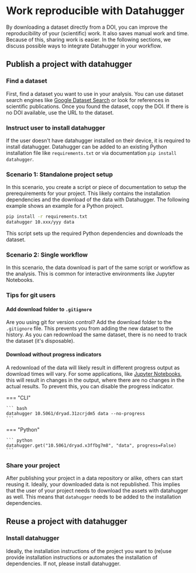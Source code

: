 # Work reproducible with Datahugger

By downloading a dataset directly from a DOI, you can improve the
reproducibility of your (scientific) work. It also saves manual work and
time. Because of this, sharing work is easier. In the following sections, we
discuss possible ways to integrate Datahugger in your workflow.

## Publish a project with datahugger

### Find a dataset

First, find a dataset you want to use in your analysis. You can use dataset
search engines like [Google Dataset Search](https://datasetsearch.research.google.com/) or look for references in
scientific publications. Once you found the dataset, copy the DOI. If there
is no DOI available, use the URL to the dataset.

### Instruct user to install datahugger

If the user doesn't have datahugger installed on their device, it is required
to install datahugger. Datahugger can be added to an existing Python
installation file like `requirements.txt` or via documentation `pip install
datahugger`.

### Scenario 1: Standalone project setup

In this scenario, you create a script or piece of documentation to setup the prerequirements for your project. This likely contains the installation dependencies and the download of the data with Datahugger. The following example shows an example for a Python project.

```bash
pip install -r requirements.txt
datahugger 10.xxx/yyy data
```

This script sets up the required Python dependencies and downloads the dataset.

### Scenario 2: Single workflow

In this scenario, the data download is part of the same script or workflow as
the analysis. This is common for interactive environments like Jupyter
Notebooks.

### Tips for git users

#### Add download folder to `.gitignore`

Are you using git for version control? Add the download folder to the
`.gitignore` file. This prevents you from adding the new dataset to the
history. As you can redownload the same dataset, there is no need to track
the dataset (it's disposable).

#### Download without progress indicators

A redownload of the data will likely result in different progress output as
download times will vary. For some applications, like [Jupyter Notebooks](https://jupyter.org/), this will result in changes in the output, where
there are no changes in the actual results. To prevent this, you can disable
the progress indicator.

=== "CLI"

    ``` bash
    datahugger 10.5061/dryad.31zcrjdm5 data --no-progress
    ```

=== "Python"

    ``` python
    datahugger.get("10.5061/dryad.x3ffbg7m8", "data", progress=False)
    ```

### Share your project

After publishing your project in a data repository or alike, others can start
reusing it. Ideally, your downloaded data is not republished. This implies
that the user of your project needs to download the assets with datahugger as
well. This means that `datahugger` needs to be added to the installation
dependencies.

## Reuse a project with datahugger

### Install datahugger

Ideally, the installation instructions of the project you want to
(re)use provide installation instructions or automates the installation of
dependencies. If not, please install datahugger.
